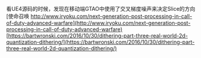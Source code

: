 看UE4源码的时候，发现在移动端GTAO中使用了交叉梯度噪声来决定Slice的方向  
[使命召唤 http://www.iryoku.com/next-generation-post-processing-in-call-of-duty-advanced-warfare](http://www.iryoku.com/next-generation-post-processing-in-call-of-duty-advanced-warfare)  
[https://bartwronski.com/2016/10/30/dithering-part-three-real-world-2d-quantization-dithering/](https://bartwronski.com/2016/10/30/dithering-part-three-real-world-2d-quantization-dithering/)  